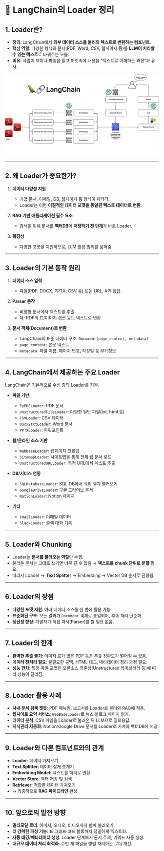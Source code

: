 # 🔎 LangChain의 Loader 정리

## 1. Loader란?

* **정의**: LangChain에서 **외부 데이터 소스를 불러와 텍스트로 변환하는 컴포넌트**.
* **핵심 역할**: 다양한 형식의 문서(PDF, Word, CSV, 웹페이지 등)를 **LLM이 처리할 수 있는 텍스트**로 바꿔주는 모듈.
* **비유**: 사람이 책이나 파일을 읽고 머릿속에 내용을 “텍스트로 이해하는 과정”과 유사.

![images](images/05.Langchain_loaders.png)

---

## 2. 왜 Loader가 중요한가?

1. **데이터 다양성 지원**

   * 기업 문서, 이메일, DB, 웹페이지 등 형식이 제각각.
   * Loader는 이런 **이질적인 데이터 포맷을 통일된 텍스트 데이터로 변환**.
2. **RAG 기반 애플리케이션 필수 요소**

   * 검색을 위해 문서를 **벡터DB에 저장하기 전 단계**가 바로 Loader.
3. **확장성**

   * 다양한 포맷을 지원하므로, LLM 활용 범위를 넓혀줌.

---

## 3. Loader의 기본 동작 원리

1. **데이터 소스 입력**

   * 파일(PDF, DOCX, PPTX, CSV 등) 또는 URL, API 응답.
2. **Parser 동작**

   * 비정형 문서에서 텍스트를 추출.
   * 예: PDF의 표/이미지 캡션 등도 텍스트로 변환.
3. **문서 객체(Document)로 변환**

   * LangChain의 표준 데이터 구조: `Document(page_content, metadata)`
   * `page_content`: 본문 텍스트
   * `metadata`: 파일 이름, 페이지 번호, 작성일 등 부가정보

---

## 4. LangChain에서 제공하는 주요 Loader

LangChain은 기본적으로 수십 종의 Loader를 지원.

* **파일 기반**

  * `PyPDFLoader`: PDF 문서
  * `UnstructuredFileLoader`: 다양한 일반 파일(txt, html 등)
  * `CSVLoader`: CSV 데이터
  * `Docx2txtLoader`: Word 문서
  * `PPTXLoader`: 파워포인트

* **웹/온라인 소스 기반**

  * `WebBaseLoader`: 웹페이지 크롤링
  * `SitemapLoader`: 사이트맵을 통해 전체 웹 문서 로드
  * `UnstructuredURLLoader`: 특정 URL에서 텍스트 추출

* **DB/서비스 연동**

  * `SQLDatabaseLoader`: SQL DB에서 쿼리 결과 불러오기
  * `GoogleDriveLoader`: 구글 드라이브 문서
  * `NotionLoader`: Notion 페이지

* **기타**

  * `EmailLoader`: 이메일 데이터
  * `SlackLoader`: 슬랙 대화 기록

---

## 5. Loader와 Chunking

* Loader는 **문서를 불러오는 역할**만 수행.
* 불러온 문서는 그대로 쓰기엔 너무 길 수 있음 → **텍스트를 chunk 단위로 분할** 필요.
* 따라서 Loader → **Text Splitter** → Embedding → Vector DB 순서로 진행됨.

---

## 6. Loader의 장점

* **다양한 포맷 지원**: 여러 데이터 소스를 한 번에 활용 가능.
* **표준화된 구조**: 모든 결과가 `Document` 객체로 통일되어, 후속 처리 단순화.
* **생산성 향상**: 개발자가 직접 파서(Parser)를 짤 필요 없음.

---

## 7. Loader의 한계

* **완벽한 추출 불가**: 이미지·표가 많은 PDF 등은 추출 정확도가 떨어질 수 있음.
* **데이터 전처리 필요**: 불필요한 공백, HTML 태그, 메타데이터 정리 과정 필요.
* **성능 편차**: 특정 파일 포맷은 오픈소스 의존성(Unstructured 라이브러리 등)에 따라 성능이 달라짐.

---

## 8. Loader 활용 사례

* **사내 문서 검색 챗봇**: PDF 매뉴얼, 보고서를 Loader로 불러와 RAG에 적용.
* **웹사이트 요약 서비스**: `WebBaseLoader`로 뉴스·블로그 페이지 읽기.
* **데이터 분석**: CSV 파일을 Loader로 불러온 뒤 LLM으로 질의응답.
* **지식관리 자동화**: Notion/Google Drive 문서를 Loader로 가져와 벡터DB에 저장.

---

## 9. Loader와 다른 컴포넌트와의 관계

* **Loader**: 데이터 가져오기
* **Text Splitter**: 데이터 잘게 쪼개기
* **Embedding Model**: 텍스트를 벡터로 변환
* **Vector Store**: 벡터 저장 및 검색
* **Retriever**: 적합한 데이터 가져오기
* → 최종적으로 **RAG 파이프라인** 완성

---

## 10. 앞으로의 발전 방향

* **멀티모달 로더**: 이미지, 오디오, 비디오까지 함께 불러오기.
* **더 강력한 파싱 기능**: 표·그래프·코드 블록까지 정밀하게 텍스트화.
* **자동 태깅/메타데이터 생성**: Loader 단계에서 문서 주제, 키워드 자동 생성.
* **대규모 데이터 처리 최적화**: 수천 개 파일을 병렬 처리하는 로더 개선.
